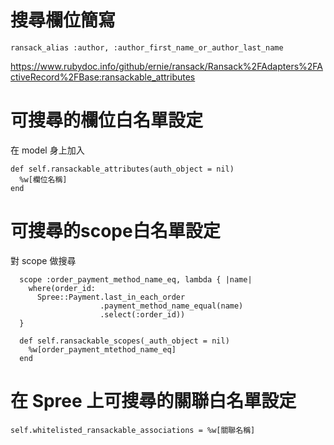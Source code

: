 # 搜尋欄位簡寫

```
ransack_alias :author, :author_first_name_or_author_last_name
```

https://www.rubydoc.info/github/ernie/ransack/Ransack%2FAdapters%2FActiveRecord%2FBase:ransackable_attributes

# 可搜尋的欄位白名單設定

在 model 身上加入
```
def self.ransackable_attributes(auth_object = nil)
  %w[欄位名稱]
end
```

# 可搜尋的scope白名單設定
對 scope 做搜尋
```
  scope :order_payment_method_name_eq, lambda { |name|
    where(order_id:
      Spree::Payment.last_in_each_order
                    .payment_method_name_equal(name)
                    .select(:order_id))
  }

  def self.ransackable_scopes(_auth_object = nil)
    %w[order_payment_mtethod_name_eq]
  end
```

# 在 Spree 上可搜尋的關聯白名單設定
```
self.whitelisted_ransackable_associations = %w[關聯名稱]
```

